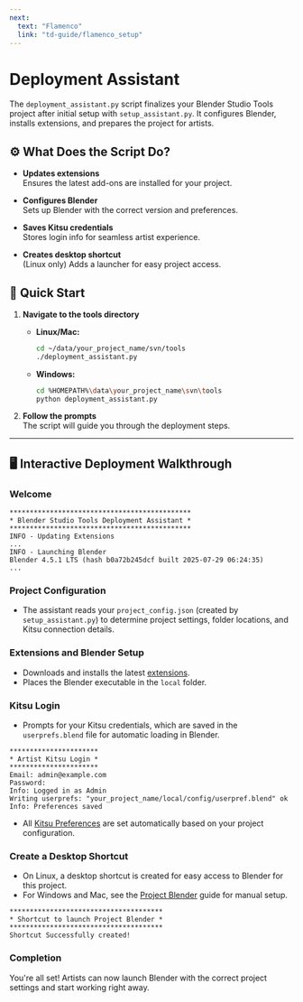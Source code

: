 ```yaml
---
next: 
  text: "Flamenco"
  link: "td-guide/flamenco_setup"
---
```


# Deployment Assistant

The `deployment_assistant.py` script finalizes your Blender Studio Tools project after initial setup with `setup_assistant.py`. It configures Blender, installs extensions, and prepares the project for artists.

## ⚙️ What Does the Script Do?

- **Updates extensions**  
  Ensures the latest add-ons are installed for your project.

- **Configures Blender**  
  Sets up Blender with the correct version and preferences.

- **Saves Kitsu credentials**  
  Stores login info for seamless artist experience.

- **Creates desktop shortcut**  
  (Linux only) Adds a launcher for easy project access.


## 🚀 Quick Start

1. **Navigate to the tools directory**  
   - **Linux/Mac:**  
     ```bash
     cd ~/data/your_project_name/svn/tools
     ./deployment_assistant.py
     ```
   - **Windows:**  
     ```bash
     cd %HOMEPATH%\data\your_project_name\svn\tools
     python deployment_assistant.py
     ```

2. **Follow the prompts**  
   The script will guide you through the deployment steps.

---

## 🖥️ Interactive Deployment Walkthrough

### Welcome

```text
*********************************************
* Blender Studio Tools Deployment Assistant *
*********************************************
INFO - Updating Extensions
...
INFO - Launching Blender
Blender 4.5.1 LTS (hash b0a72b245dcf built 2025-07-29 06:24:35)
...
```

### Project Configuration

- The assistant reads your `project_config.json` (created by `setup_assistant.py`) to determine project settings, folder locations, and Kitsu connection details.

### Extensions and Blender Setup

- Downloads and installs the latest [extensions](https://projects.blender.org/studio/blender-studio-tools/releases).
- Places the Blender executable in the `local` folder.

### Kitsu Login

- Prompts for your Kitsu credentials, which are saved in the `userprefs.blend` file for automatic loading in Blender.

```text
**********************
* Artist Kitsu Login *
**********************
Email: admin@example.com
Password: 
Info: Logged in as Admin
Writing userprefs: "your_project_name/local/config/userpref.blend" ok
Info: Preferences saved
```

- All [Kitsu Preferences](extensions_setup.md) are set automatically based on your project configuration.

### Create a Desktop Shortcut

- On Linux, a desktop shortcut is created for easy access to Blender for this project.
- For Windows and Mac, see the [Project Blender](/artist-guide/project_tools/project-blender.md#create-shortcut) guide for manual setup.

```text
**************************************
* Shortcut to launch Project Blender *
**************************************
Shortcut Successfully created!
```

### Completion
You're all set! Artists can now launch Blender with the correct project settings and start working right away.

